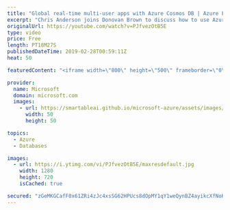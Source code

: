 ```yaml
---
title: "Global real-time multi-user apps with Azure Cosmos DB | Azure Friday"
excerpt: "Chris Anderson joins Donovan Brown to discuss how to use Azure Cosmos DB and other great Azure services to build a highly-scalable, real-time, collaborative application. You'll see techniques for using the Azure Cosmos DB change feed in both Azure Functions and SignalR applications. We also briefly touch"
originalUrl: https://youtube.com/watch?v=PJfvezOtB5E
type: video
price: Free
length: PT18M27S
publishedDateTime: 2019-02-28T00:59:11Z
heat: 50

featuredContent: "<iframe width=\"800\" height=\"500\" frameborder=\"0\" src=\"https://www.youtube.com/embed/PJfvezOtB5E\" allow=\"accelerometer; autoplay; encrypted-media; gyroscope; picture-in-picture\" allowfullscreen></iframe>"

provider:
  name: Microsoft
  domain: microsoft.com
  images:
    - url: https://smartableai.github.io/microsoft-azure/assets/images/organizations/microsoft.com-50x50.jpg
      width: 50
      height: 50

topics:
  - Azure
  - Databases

images:
  - url: https://i.ytimg.com/vi/PJfvezOtB5E/maxresdefault.jpg
    width: 1280
    height: 720
    isCached: true

secured: "zGeMKGCafF0x61ZRi4zJc4xsSG62HPUcs8dOpMY1qY1weQynBZ4ayikcXfNoK1Ux9T+6e+GoVgz1mFRifdsbSohgtEoV3sKqT9qdny5wrS8BKDQQI+X9JIs4RlDn3ZIxBBOBN/yB8C/z8Kl4TONXj4rGgMflA9KNbk7Wc2e0yoNFpsTAaQyPNOghAP7k0GewHWOvr6d/5vXdeYmiEEjFFYyWYnXmGwjEAPOG+IKnzBi1DHwlTJWRpdjnstPTCrOy2jD+4p48qNGXoqQWwU36os9NVbGE4brZrrpx8TWV9xDjby2v9opN/3bk/6WasknEmglP/RSYa+2t5Q7l1PwgfF25d5zNc5LC0VfCUzU5em4w1CDjzXbFbd0vPxhi6t5hE82ju4y1T6AS/M6peQV7CLJlMpEoprXPjrrCAMZBEHQ=;MKnAOiKXXAqxfB9wtTT9yg=="
---
```


